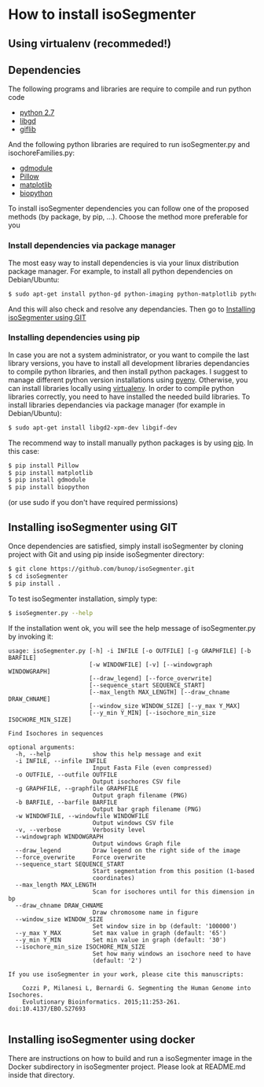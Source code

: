 
How to install isoSegmenter
=============================

## Using virtualenv (recommeded!)

## Dependencies

The following programs and libraries are require to compile and run python code

* [python 2.7](https://www.python.org/downloads/)
* [libgd](http://libgd.bitbucket.org/)
* [giflib](http://sourceforge.net/projects/giflib/)

And the following python libraries are required to run isoSegmenter.py and isochoreFamilies.py:

* [gdmodule](https://github.com/Solomoriah/gdmodule)
* [Pillow](http://python-pillow.github.io/)
* [matplotlib](http://matplotlib.org/)
* [biopython](http://biopython.org/wiki/Main_Page)

To install isoSegmenter dependencies you can follow one of the proposed methods (by package, by pip, ...). Choose the method more preferable for you

### Install dependencies via package manager

The most easy way to install dependencies is via your linux distribution package manager. For example, to install all python dependencies on Debian/Ubuntu:

```bash
$ sudo apt-get install python-gd python-imaging python-matplotlib python-biopython
```

And this will also check and resolve any dependancies. Then go to [Installing isoSegmenter using GIT](#install-isoSegmenter)

### Installing dependencies using pip

In case you are not a system administrator, or you want to compile the last library versions, you have to install all development libraries dependancies to compile python libraries, and then install python packages. I suggest to manage different python version installations using [pyenv](https://github.com/yyuu/pyenv). Otherwise, you can install libraries locally using [virtualenv](https://virtualenv.pypa.io/en/latest/). In order to compile python libraries correctly, you need to have installed the needed build libraries. To install libraries dependancies via package manager (for example in Debian/Ubuntu):

```bash
$ sudo apt-get install libgd2-xpm-dev libgif-dev
```

The recommend way to install manually python packages is by using [pip](http://dubroy.com/blog/so-you-want-to-install-a-python-package/). In this case:

```bash
$ pip install Pillow
$ pip install matplotlib
$ pip install gdmodule
$ pip install biopython
```

(or use sudo if you don't have required permissions)

## Installing isoSegmenter using GIT <a id="install-isoSegmenter"></a>

Once dependencies are satisfied, simply install isoSegmenter by cloning project with Git and using pip inside isoSegmenter directory:

```bash
$ git clone https://github.com/bunop/isoSegmenter.git
$ cd isoSegmenter
$ pip install .
```

To test isoSegmenter installation, simply type:

```bash
$ isoSegmenter.py --help
```

If the installation went ok, you will see the help message of isoSegmenter.py by invoking it:

```
usage: isoSegmenter.py [-h] -i INFILE [-o OUTFILE] [-g GRAPHFILE] [-b BARFILE]
                       [-w WINDOWFILE] [-v] [--windowgraph WINDOWGRAPH]
                       [--draw_legend] [--force_overwrite]
                       [--sequence_start SEQUENCE_START]
                       [--max_length MAX_LENGTH] [--draw_chname DRAW_CHNAME]
                       [--window_size WINDOW_SIZE] [--y_max Y_MAX]
                       [--y_min Y_MIN] [--isochore_min_size ISOCHORE_MIN_SIZE]

Find Isochores in sequences

optional arguments:
  -h, --help            show this help message and exit
  -i INFILE, --infile INFILE
                        Input Fasta File (even compressed)
  -o OUTFILE, --outfile OUTFILE
                        Output isochores CSV file
  -g GRAPHFILE, --graphfile GRAPHFILE
                        Output graph filename (PNG)
  -b BARFILE, --barfile BARFILE
                        Output bar graph filename (PNG)
  -w WINDOWFILE, --windowfile WINDOWFILE
                        Output windows CSV file
  -v, --verbose         Verbosity level
  --windowgraph WINDOWGRAPH
                        Output windows Graph file
  --draw_legend         Draw legend on the right side of the image
  --force_overwrite     Force overwrite
  --sequence_start SEQUENCE_START
                        Start segmentation from this position (1-based
                        coordinates)
  --max_length MAX_LENGTH
                        Scan for isochores until for this dimension in bp
  --draw_chname DRAW_CHNAME
                        Draw chromosome name in figure
  --window_size WINDOW_SIZE
                        Set window size in bp (default: '100000')
  --y_max Y_MAX         Set max value in graph (default: '65')
  --y_min Y_MIN         Set min value in graph (default: '30')
  --isochore_min_size ISOCHORE_MIN_SIZE
                        Set how many windows an isochore need to have
                        (default: '2')

If you use isoSegmenter in your work, please cite this manuscripts:

    Cozzi P, Milanesi L, Bernardi G. Segmenting the Human Genome into Isochores.
    Evolutionary Bioinformatics. 2015;11:253-261. doi:10.4137/EBO.S27693
        
```

## Installing isoSegmenter using docker

There are instructions on how to build and run a isoSegmenter image in the Docker subdirectory in isoSegmenter project. Please look at README.md inside that directory.
